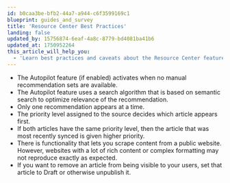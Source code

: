 ```yaml
---
id: b0caa3be-bfb2-44a7-a944-c6f3599169c1
blueprint: guides_and_survey
title: 'Resource Center Best Practices'
landing: false
updated_by: 15756874-6eaf-4a8c-8779-bd4081ba41b6
updated_at: 1750952264
this_article_will_help_you:
  - 'Learn best practices and caveats about the Resource Center feature.'
---
```

- The Autopilot feature (if enabled) activates when no manual recommendation sets are available.
- The Autopilot feature uses a search algorithm that is based on semantic search to optimize relevance of the recommendation.
- Only one recommendation appears at a time.
- The priority level assigned to the source decides which article appears first. 
- If both articles have the same priority level, then the article that was most recently synced is given higher priority.
- There is functionality that lets you scrape content from a public website. However, websites with a lot of rich content or complex formatting may not reproduce exactly as expected. 
- If you want to remove an article from being visible to your users, set that article to Draft or otherwise unpublish it.